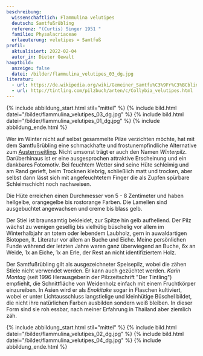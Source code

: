 ```yaml
---
beschreibung:
  wissenschaftlich: Flammulina velutipes
  deutsch: Samtfußrübling
  referenz: "(Curtis) Singer 1951 "
  familie: Physalacriaceae
  erlaeuterung: velutipes = Samtfuß
profil:
  aktualisiert: 2022-02-04
  autor_in: Dieter Gewalt
hauptbild:
  anzeige: false
  datei: /bilder/flammulina_velutipes_03_dg.jpg
literatur:
  - url: https://de.wikipedia.org/wiki/Gemeiner_Samtfu%C3%9Fr%C3%BCbling
  - url: http://tintling.com/pilzbuch/arten/c/Collybia_velutipes.html
---
```

{% include abbildung_start.html stil="mittel" %}
{% include bild.html datei="/bilder/flammulina_velutipes_03_dg.jpg" %}
{% include bild.html datei="/bilder/flammulina_velutipes_01_dg.jpg" %}
{% include abbildung_ende.html %}

Wer im Winter nicht auf selbst gesammelte Pilze verzichten möchte, hat mit dem Samtfußrübling eine schmackhafte und frostunempfindliche Alternative zum [Austernseitling](/pilze/pleurotus-ostreatus-austernseitling). Nicht umsonst trägt er auch den Namen *Winterpilz*. Darüberhinaus ist er eine ausgesprochen attraktive Erscheinung und ein dankbares Fotomotiv. Bei feuchtem Wetter sind seine Hüte schleimig und am Rand gerieft, beim Trocknen klebrig, schließlich matt und trocken, aber selbst dann lässt sich mit angefeuchtetem Finger die als Zupfen spürbare Schleimschicht noch nachweisen.

Die Hüte erreichen einen Durchmesser von 5 - 8 Zentimeter und haben hellgelbe, orangegelbe bis rostorange Farben. Die Lamellen sind ausgebuchtet angewachsen und  creme bis blass gelb.

Der Stiel ist braunsamtig bekleidet, zur Spitze hin gelb aufhellend. Der Pilz wächst zu wenigen gesellig bis vielhütig büschelig vor allem im Winterhalbjahr an totem oder lebendem Laubholz, gern in auwaldartigen Biotopen, lt. Literatur vor allem an Buche und Eiche. Meine persönlichen Funde während der letzten Jahre waren ganz überwiegend an Buche, 6x an Weide, 1x an Eiche, 1x an Erle, der Rest an nicht identifiziertem Holz.

Der Samtfußrübling gilt als ausgezeichneter Speisepilz, wobei die zähen Stiele nicht verwendet werden. Er kann auch gezüchtet werden. *Karin Montag* (seit 1996 Herausgeberin der Pilzzeitschrift "Der Tintling") empfiehlt, die Schnittfläche von Weidenholz einfach mit einem Fruchtkörper einzureiben. In Asien wird er als *Enokitake* sogar in Flaschen kultiviert, wobei er  unter Lichtausschluss langstielige und kleinhütige Büschel bildet, die nicht ihre natürlichen Farben ausbilden sondern weiß bleiben. In dieser Form sind sie roh essbar, nach meiner Erfahrung in Thailand aber ziemlich zäh.

{% include abbildung_start.html stil="mittel" %}
{% include bild.html datei="/bilder/flammulina_velutipes_02_dg.jpg" %}
{% include bild.html datei="/bilder/flammulina_velutipes_04_dg.jpg" %}
{% include abbildung_ende.html %}